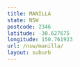 ```yaml
---
title: MANILLA
state: NSW
postcode: 2346
latitude: -30.627675
longitude: 150.761923
url: /nsw/manilla/
layout: suburb
---
```

